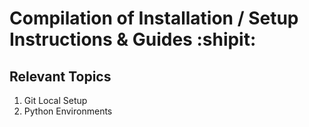 # Compilation of Installation / Setup Instructions & Guides :shipit:

## Relevant Topics
1. Git Local Setup
2. Python Environments